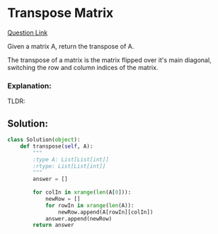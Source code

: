 # Transpose Matrix

[Question Link](https://leetcode.com/problems/transpose-matrix/)  

Given a matrix A, return the transpose of A.  

The transpose of a matrix is the matrix flipped over it's main diagonal, switching the row and column indices of the matrix.  

### Explanation:
TLDR: 

## Solution:
```Python
class Solution(object):
    def transpose(self, A):
        """
        :type A: List[List[int]]
        :rtype: List[List[int]]
        """
        answer = []
        
        for colIn in xrange(len(A[0])):
            newRow = []
            for rowIn in xrange(len(A)):
                newRow.append(A[rowIn][colIn])
            answer.append(newRow)
        return answer
```
